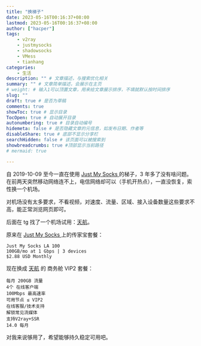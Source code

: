 ```yaml
---
title: "换梯子"
date: 2023-05-16T00:16:37+08:00
lastmod: 2023-05-16T00:16:37+08:00
author: ["hacper"]
tags:
    - v2ray
    - justmysocks
    - shadowsocks
    - VMess
    - tianhang
categories:
    - 生活
description: "" # 文章描述，与搜索优化相关
summary: "" # 文章简单描述，会展示在主页
# weight: # 输入1可以顶置文章，用来给文章展示排序，不填就默认按时间排序
slug: ""
draft: true # 是否为草稿
comments: true
showToc: true # 显示目录
TocOpen: true # 自动展开目录
autonumbering: true # 目录自动编号
hidemeta: false # 是否隐藏文章的元信息，如发布日期、作者等
disableShare: true # 底部不显示分享栏
searchHidden: false # 该页面可以被搜索到
showbreadcrumbs: true #顶部显示当前路径
# mermaid: true

---
```


自 2019-10-09 至今一直在使用 [Just My Socks ](https://justmysocks.net/members/aff.php?aff=2233) 的梯子，3 年多了没有啥问题。在前两天突然移动网络连不上，电信网络却可以（手机开热点），一直没恢复，索性换一个机场。

对机场没有太多要求，不看视频，对速度、流量、区域、接入设备数量这些要求不高，能正常浏览网页即可。

后面在 tg 找了一个机场试用：[天航](https://tianhang.club/auth/register?code=Y5bW)。

原来在  [Just My Socks ](https://justmysocks.net/members/aff.php?aff=2233) 上的传家宝套餐：

```
Just My Socks LA 100
100GB/mo at 1 Gbps | 3 devices
$2.88 USD Monthly
```

现在换成 [天航](https://tianhang.club/auth/register?code=Y5bW) 的 商务舱 VIP2 套餐：

```
每月 200GB 流量
4个 在线客户端
100Mbps 最高速率
可用节点 ≤ VIP2
在线客服/技术支持
解锁常见流媒体
支持V2ray+SSR
14.0 每月
```

对我来说够用了，希望能够持久稳定可用吧。






